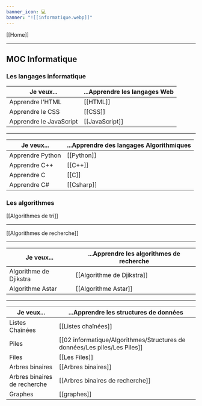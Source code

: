```yaml
---
banner_icon: 💻
banner: "![[informatique.webp]]"
---
```

[[Home]]

---

## MOC Informatique

### Les langages informatique


| Je veux...              | ...Apprendre les langages Web |
| ----------------------- | ---------------------------------------------- |
| Apprendre l'HTML        | [[HTML]]                                       |
| Apprendre le CSS        | [[CSS]]                                        |
| Apprendre le JavaScript | [[JavaScript]]                                               |

---

| Je veux...       | ...Apprendre des langages Algorithmiques                                                         |
| ---------------- | ------------------------------------------------------------------------------------------------ |
| Apprendre Python | [[Python]] |
| Apprendre C++    | [[C++]]                                                                                          |
| Apprendre C      | [[C]]                                                                                            |
| Apprendre C#     | [[Csharp]]                                                                                       | 


### Les algorithmes

[[Algorithmes de tri]]

---

[[Algorithmes de recherche]]

---

| Je veux...             | ...Apprendre les algorithmes de recherche |
| ---------------------- | ----------------------------------------- |
| Algorithme de Djikstra | [[Algorithme de Djikstra]]                |
| Algorithme Astar       | [[Algorithme Astar]]                                          |

---

| Je veux...                   | ...Apprendre les structures de données |
| ---------------------------- | -------------------------------------- |
| Listes Chaînées              | [[Listes chaînées]]                    |
| Piles                        | [[02 informatique/Algorithmes/Structures de données/Les piles/Les Piles]]                              |
| Files                        | [[Les Files]]                              |
| Arbres binaires              | [[Arbres binaires]]                    |
| Arbres binaires de recherche | [[Arbres binaires de recherche]]       |
| Graphes                      | [[graphes]]                                       |
